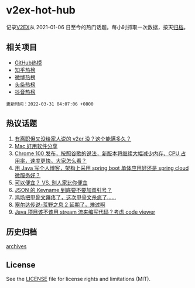 # v2ex-hot-hub

 记录[V2EX](https://www.v2ex.com/)从 2021-01-06 日至今的热门话题。每小时抓取一次数据，按天[归档](archives)。
 
 ## 相关项目

- [GitHub热榜](https://github.com/snaildev/github-hot-hub)
- [知乎热榜](https://github.com/snaildev/zhihu-hot-hub)
- [微博热榜](https://github.com/snaildev/weibo-hot-hub)
- [头条热榜](https://github.com/snaildev/toutiao-hot-hub)
- [抖音热榜](https://github.com/snaildev/douyin-hot-hub)


 `更新时间：2022-03-31 04:07:06 +0800`

## 热议话题

1. [有离职但又没给家人说的 v2er 没？这个能瞒多久？](https://www.v2ex.com/t/843816)
1. [Mac 好用软件分享](https://www.v2ex.com/t/843789)
1. [Chrome 100 发布，按照谷歌的说法，新版本将继续大幅减少内存、CPU 占用率，速度更快。大家怎么看？](https://www.v2ex.com/t/843813)
1. [用 Java 写个人博客，架构上采用 spring boot 单体应用好还是 spring cloud 微服务好？](https://www.v2ex.com/t/843796)
1. [可以便宜？ VS. 别人家比你便宜](https://www.v2ex.com/t/843811)
1. [JSON 的 Keyname 到底要不要加双引号？](https://www.v2ex.com/t/843806)
1. [鸡场把甲骨文薅疼了，这次甲骨文杀疯了……](https://www.v2ex.com/t/843814)
1. [塞尔达传说-荒野之息 2 延期了，难过啊](https://www.v2ex.com/t/843773)
1. [Java 项目该不该用 stream 流来编写代码？考虑 code viewer](https://www.v2ex.com/t/843929)

## 历史归档

[archives](archives)

## License

See the [LICENSE](LICENSE) file for license rights and limitations (MIT).
